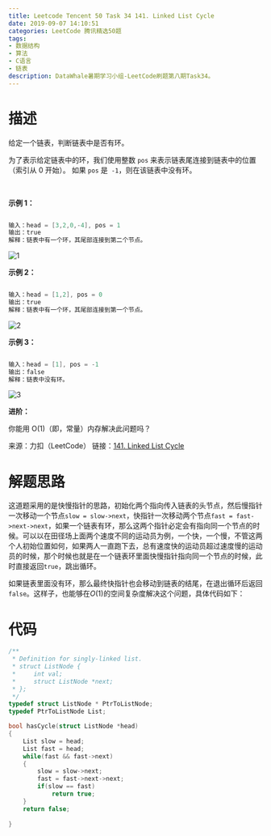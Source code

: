 ```yaml
---
title: Leetcode Tencent 50 Task 34 141. Linked List Cycle
date: 2019-09-07 14:10:51
categories: LeetCode 腾讯精选50题
tags:
- 数据结构
- 算法
- C语言
- 链表
description: DataWhale暑期学习小组-LeetCode刷题第八期Task34。
---
```


# 描述

给定一个链表，判断链表中是否有环。

为了表示给定链表中的环，我们使用整数 `pos` 来表示链表尾连接到链表中的位置（索引从 0 开始）。 如果 `pos` 是` -1`，则在该链表中没有环。

 

**示例 1：**

```c

输入：head = [3,2,0,-4], pos = 1
输出：true
解释：链表中有一个环，其尾部连接到第二个节点。
```

![1](https://assets.leetcode-cn.com/aliyun-lc-upload/uploads/2018/12/07/circularlinkedlist.png)

**示例 2：**

```c

输入：head = [1,2], pos = 0
输出：true
解释：链表中有一个环，其尾部连接到第一个节点。
```

![2](https://assets.leetcode-cn.com/aliyun-lc-upload/uploads/2018/12/07/circularlinkedlist_test2.png)

**示例 3：**

```c

输入：head = [1], pos = -1
输出：false
解释：链表中没有环。
```

![3](https://assets.leetcode-cn.com/aliyun-lc-upload/uploads/2018/12/07/circularlinkedlist_test3.png)
 

**进阶：**

你能用 O(1)（即，常量）内存解决此问题吗？

来源：力扣（LeetCode）
链接：[141. Linked List Cycle](https://leetcode-cn.com/problems/linked-list-cycle)

# 解题思路

这道题采用的是快慢指针的思路，初始化两个指向传入链表的头节点，然后慢指针一次移动一个节点`slow = slow->next`，快指针一次移动两个节点`fast = fast->next->next`，如果一个链表有环，那么这两个指针必定会有指向同一个节点的时候。可以以在田径场上面两个速度不同的运动员为例，一个快，一个慢，不管这两个人初始位置如何，如果两人一直跑下去，总有速度快的运动员超过速度慢的运动员的时候，那个时候也就是在一个链表环里面快慢指针指向同一个节点的时候，此时直接返回`true`，跳出循环。

如果链表里面没有环，那么最终快指针也会移动到链表的结尾，在退出循环后返回`false`。这样子，也能够在$O(1)$的空间复杂度解决这个问题，具体代码如下：

# 代码

```c
/**
 * Definition for singly-linked list.
 * struct ListNode {
 *     int val;
 *     struct ListNode *next;
 * };
 */
typedef struct ListNode * PtrToListNode;
typedef PtrToListNode List;

bool hasCycle(struct ListNode *head) 
{
    List slow = head;
    List fast = head;
    while(fast && fast->next)
    {
        slow = slow->next;
        fast = fast->next->next;
        if(slow == fast)
            return true;
    }
    return false;
    
}
```